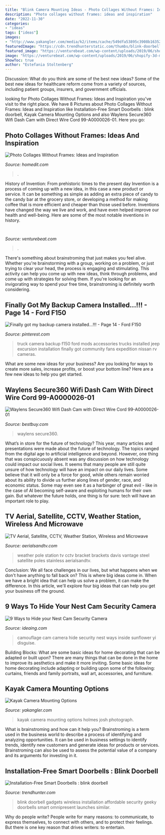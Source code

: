 ```yaml
---
title: "Blink Camera Mounting Ideas - Photo Collages Without Frames: Ideas And Inspiration"
description: "Photo collages without frames: ideas and inspiration"
date: "2022-11-30"
categories:
- "ideas"
tags: ["ideas"]
images:
- "http://www.yakangler.com/media/k2/items/cache/549dfa53895c3908b16352e73edc2d26_L.jpg"
featuredImage: "https://cdn.trendhunterstatic.com/thumbs/blink-doorbell.jpeg"
featured_image: "https://venturebeat.com/wp-content/uploads/2019/06/shopify-3d-models.jpg"
image: "https://venturebeat.com/wp-content/uploads/2019/06/shopify-3d-models.jpg"
ShowToc: true
author: "Estefania Stoltenberg"
---
```



Discussion: What do you think are some of the best new ideas?
Some of the best new ideas for healthcare reform come from a variety of sources, including patient groups, insurers, and government officials.

	

		
looking for Photo Collages Without Frames: Ideas and Inspiration you've visit to the right place. We have 8 Pictures about Photo Collages Without Frames: Ideas and Inspiration like Installation-Free Smart Doorbells : blink doorbell, Kayak Camera Mounting Options and also Waylens Secure360 Wifi Dash Cam with Direct Wire Cord 99-A0000026-01. Here you go:
		
    
## Photo Collages Without Frames: Ideas And Inspiration

<img loading=lazy src="https://cdn.homedit.com/wp-content/uploads/2013/12/eclectic-diy-picture-display.jpg" onerror="this.onerror=null;this.src='https://tse1.mm.bing.net/th?id=OIP.4idvMCAmadKaB8fZ5foCYAHaLH&amp;pid=15.1';" alt="Photo Collages Without Frames: Ideas and Inspiration">

_Source: homedit.com_

>. 

	

History of Invention: From prehistoric times to the present day
Invention is a process of coming up with a new idea, in this case a new product or service. It can be something as simple as adding an extra piece of candy to the candy bar at the grocery store, or developing a method for making coffee that is more efficient and cheaper than those used before. Inventions have changed the way we live and work, and have even helped improve our health and well-being. Here are some of the most notable inventions in history.

    
## 

<img loading=lazy src="https://venturebeat.com/wp-content/uploads/2019/06/shopify-3d-models.jpg" onerror="this.onerror=null;this.src='https://tse1.mm.bing.net/th?id=OIP.TT16MF0Uq6X0jOCyCSpPPwHaEo&amp;pid=15.1';" alt="">

_Source: venturebeat.com_

>. 

	

There's something about brainstroming that just makes you feel alive. Whether you're brainstorming with a group, working on a problem, or just trying to clear your head, the process is engaging and stimulating. This activity can help you come up with new ideas, think through problems, and come up with strategies for solving them. If you're looking for an invigorating way to spend your free time, brainstroming is definitely worth considering.

    
## Finally Got My Backup Camera Installed...!!! - Page 14 - Ford F150

<img loading=lazy src="https://i.pinimg.com/originals/c3/a9/bb/c3a9bb586cdc2142b8870308ade7c11e.jpg" onerror="this.onerror=null;this.src='https://tse4.mm.bing.net/th?id=OIP.nP-4TGZyH1l_b0Q6sqLkLwHaFj&amp;pid=15.1';" alt="Finally got my backup camera installed...!!! - Page 14 - Ford F150">

_Source: pinterest.com_

>truck camera backup f150 ford mods accessories trucks installed jeep excursion installation finally got community fans expedition nissan rv cameras. 

	

What are some new ideas for your business?
Are you looking for ways to create more sales, increase profits, or boost your bottom line? Here are a few new ideas to help you get started.

    
## Waylens Secure360 Wifi Dash Cam With Direct Wire Cord 99-A0000026-01

<img loading=lazy src="https://pisces.bbystatic.com/image2/BestBuy_US/images/products/6272/6272921cv14d.jpg" onerror="this.onerror=null;this.src='https://tse2.mm.bing.net/th?id=OIP.YZMWCKCMXcXmAJUs1BOolQHaHa&amp;pid=15.1';" alt="Waylens Secure360 Wifi Dash Cam with Direct Wire Cord 99-A0000026-01">

_Source: bestbuy.com_

>waylens secure360. 

	

What’s in store for the future of technology?
This year, many articles and presentations were made about the future of technology. The topics ranged from the digital age to artificial intelligence and beyond. However, one thing that was conspicuously absent was any discussion on how technology could impact our social lives. 
It seems that many people are still quite unsure of how technology will have an impact on our daily lives. Some believe that it will only be a force for good, while others remain worried about its ability to divide us further along lines of gender, race, and economic status. Some may even see it as a harbinger of great evil - like in the case of AI becoming self-aware and exploiting humans for their own gain. But whatever the future holds, one thing is for sure: tech will have an important role to play.

    
## TV Aerial, Satellite, CCTV, Weather Station, Wireless And Microwave

<img loading=lazy src="https://www.aerialsandtv.com/_wp_generated/wp82396de9_01_1a.jpg" onerror="this.onerror=null;this.src='https://tse4.mm.bing.net/th?id=OIP.s-zCsCEPpESN4BzAtpkFowAAAA&amp;pid=15.1';" alt="TV Aerial, Satellite, CCTV, Weather Station, Wireless and Microwave">

_Source: aerialsandtv.com_

>weather pole station tv cctv bracket brackets davis vantage steel satellite poles stainless aerialsandtv. 

	

Conclusion:
We all face challenges in our lives, but what happens when we don't have anything to fall back on? This is where big ideas come in. When we have a bright idea that can help us solve a problem, it can make the difference. In this article, we'll explore four big ideas that can help you get your business off the ground.

    
## 9 Ways To Hide Your Nest Cam Security Camera

<img loading=lazy src="https://d3f8t323tq9ys5.cloudfront.net/uploads/2017/03/51CZzeiMAzL.jpg" onerror="this.onerror=null;this.src='https://tse4.mm.bing.net/th?id=OIP.FhIQ94t_fvSRDVlgPgjsMQHaFj&amp;pid=15.1';" alt="9 Ways to Hide your Nest Cam Security Camera">

_Source: ideaing.com_

>camouflage cam camera hide security nest ways inside sunflower yi disguise. 

	

Building Blocks: What are some basic ideas for home decorating that can be adapted or built upon?
There are many things that can be done in the home to improve its aesthetics and make it more inviting. Some basic ideas for home decorating include adapting or building upon some of the following: curtains, friends and family portraits, wall art, accessories, and furniture.

    
## Kayak Camera Mounting Options

<img loading=lazy src="http://www.yakangler.com/media/k2/items/cache/549dfa53895c3908b16352e73edc2d26_L.jpg" onerror="this.onerror=null;this.src='https://tse3.mm.bing.net/th?id=OIP.GG-zRwubj__FvoNVxCDAsQHaES&amp;pid=15.1';" alt="Kayak Camera Mounting Options">

_Source: yakangler.com_

>kayak camera mounting options holmes josh photograph. 

	

What is brainstroming and how can it help you?
Brainstroming is a term used in the business world to describe a process of identifying and analyzing opportunities. It can be used in business settings to identify trends, identify new customers and generate ideas for products or services. Brainstroming can also be used to assess the potential value of a company and its arguments for investing in it.

    
## Installation-Free Smart Doorbells : Blink Doorbell

<img loading=lazy src="https://cdn.trendhunterstatic.com/thumbs/blink-doorbell.jpeg" onerror="this.onerror=null;this.src='https://tse3.mm.bing.net/th?id=OIP.VQw659CfITTH8cfnqXmsOAHaFS&amp;pid=15.1';" alt="Installation-Free Smart Doorbells : blink doorbell">

_Source: trendhunter.com_

>blink doorbell gadgets wireless installation affordable security geeky doorbells smart omnipresent launches similar. 

	

Why do people write?
People write for many reasons: to communicate, to express themselves, to connect with others, and to protect their feelings. But there is one key reason that drives writers: to entertain.

